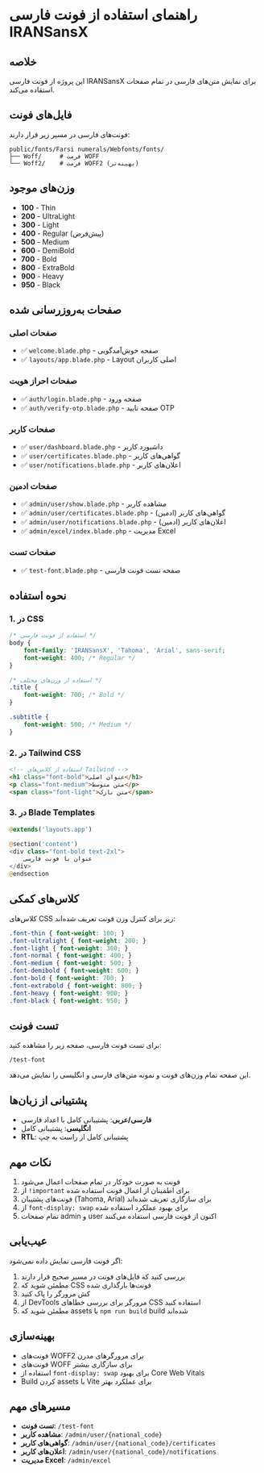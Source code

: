 # راهنمای استفاده از فونت فارسی IRANSansX

## خلاصه
این پروژه از فونت فارسی IRANSansX برای نمایش متن‌های فارسی در تمام صفحات استفاده می‌کند.

## فایل‌های فونت
فونت‌های فارسی در مسیر زیر قرار دارند:
```
public/fonts/Farsi numerals/Webfonts/fonts/
├── Woff/     # فرمت WOFF
└── Woff2/    # فرمت WOFF2 (بهینه‌تر)
```

## وزن‌های موجود
- **100** - Thin
- **200** - UltraLight  
- **300** - Light
- **400** - Regular (پیش‌فرض)
- **500** - Medium
- **600** - DemiBold
- **700** - Bold
- **800** - ExtraBold
- **900** - Heavy
- **950** - Black

## صفحات به‌روزرسانی شده

### صفحات اصلی
- ✅ `welcome.blade.php` - صفحه خوش‌آمدگویی
- ✅ `layouts/app.blade.php` - Layout اصلی کاربران

### صفحات احراز هویت
- ✅ `auth/login.blade.php` - صفحه ورود
- ✅ `auth/verify-otp.blade.php` - صفحه تایید OTP

### صفحات کاربر
- ✅ `user/dashboard.blade.php` - داشبورد کاربر
- ✅ `user/certificates.blade.php` - گواهی‌های کاربر
- ✅ `user/notifications.blade.php` - اعلان‌های کاربر

### صفحات ادمین
- ✅ `admin/user/show.blade.php` - مشاهده کاربر
- ✅ `admin/user/certificates.blade.php` - گواهی‌های کاربر (ادمین)
- ✅ `admin/user/notifications.blade.php` - اعلان‌های کاربر (ادمین)
- ✅ `admin/excel/index.blade.php` - مدیریت Excel

### صفحات تست
- ✅ `test-font.blade.php` - صفحه تست فونت فارسی

## نحوه استفاده

### 1. در CSS
```css
/* استفاده از فونت فارسی */
body {
    font-family: 'IRANSansX', 'Tahoma', 'Arial', sans-serif;
    font-weight: 400; /* Regular */
}

/* استفاده از وزن‌های مختلف */
.title {
    font-weight: 700; /* Bold */
}

.subtitle {
    font-weight: 500; /* Medium */
}
```

### 2. در Tailwind CSS
```html
<!-- استفاده از کلاس‌های Tailwind -->
<h1 class="font-bold">عنوان اصلی</h1>
<p class="font-medium">متن متوسط</p>
<span class="font-light">متن نازک</span>
```

### 3. در Blade Templates
```php
@extends('layouts.app')

@section('content')
<div class="font-bold text-2xl">
    عنوان با فونت فارسی
</div>
@endsection
```

## کلاس‌های کمکی
کلاس‌های CSS زیر برای کنترل وزن فونت تعریف شده‌اند:
```css
.font-thin { font-weight: 100; }
.font-ultralight { font-weight: 200; }
.font-light { font-weight: 300; }
.font-normal { font-weight: 400; }
.font-medium { font-weight: 500; }
.font-demibold { font-weight: 600; }
.font-bold { font-weight: 700; }
.font-extrabold { font-weight: 800; }
.font-heavy { font-weight: 900; }
.font-black { font-weight: 950; }
```

## تست فونت
برای تست فونت فارسی، صفحه زیر را مشاهده کنید:
```
/test-font
```

این صفحه تمام وزن‌های فونت و نمونه متن‌های فارسی و انگلیسی را نمایش می‌دهد.

## پشتیبانی از زبان‌ها
- **فارسی/عربی**: پشتیبانی کامل با اعداد فارسی
- **انگلیسی**: پشتیبانی کامل
- **RTL**: پشتیبانی کامل از راست به چپ

## نکات مهم
1. فونت به صورت خودکار در تمام صفحات اعمال می‌شود
2. از `!important` برای اطمینان از اعمال فونت استفاده شده
3. فونت‌های پشتیبان (Tahoma, Arial) برای سازگاری تعریف شده‌اند
4. از `font-display: swap` برای بهبود عملکرد استفاده شده
5. تمام صفحات admin و user اکنون از فونت فارسی استفاده می‌کنند

## عیب‌یابی
اگر فونت فارسی نمایش داده نمی‌شود:

1. بررسی کنید که فایل‌های فونت در مسیر صحیح قرار دارند
2. مطمئن شوید که CSS فونت‌ها بارگذاری شده
3. کش مرورگر را پاک کنید
4. از DevTools مرورگر برای بررسی خطاهای CSS استفاده کنید
5. مطمئن شوید که assets با `npm run build` build شده‌اند

## بهینه‌سازی
- فونت‌های WOFF2 برای مرورگرهای مدرن
- فونت‌های WOFF برای سازگاری بیشتر
- استفاده از `font-display: swap` برای بهبود Core Web Vitals
- Build کردن assets با Vite برای عملکرد بهتر

## مسیرهای مهم
- **تست فونت**: `/test-font`
- **مشاهده کاربر**: `/admin/user/{national_code}`
- **گواهی‌های کاربر**: `/admin/user/{national_code}/certificates`
- **اعلان‌های کاربر**: `/admin/user/{national_code}/notifications`
- **مدیریت Excel**: `/admin/excel` 